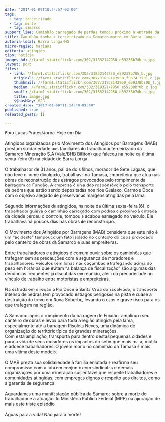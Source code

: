 ```yaml
---
date: "2017-01-09T10:54:57-02:00"
tags:
  - tag: terceirizado
  - tag: morte
  - tag: samarco
support_line: Caminhão carregado de perdas tombou próximo à entrada da cidade atingida pela lama de Fundão e matou trabalhador de 31 anos
title: Caminhão tomba e terceirizado da Samarco morre em Barra Longa
autoria-local: Barra Longa-MG
micro-regiao: mariana
editoria: atingido
tipo: noticia
images_hd: //farm1.staticflickr.com/302/31832142950_e59238b70b_b.jpg
layout: post
files:
  - link: //farm1.staticflickr.com/302/31832142950_e59238b70b_b.jpg
    original: //farm1.staticflickr.com/302/31832142950_f567412731_o.jpg
    thumbnail: //farm1.staticflickr.com/302/31832142950_e59238b70b_t.jpg
    medium: //farm1.staticflickr.com/302/31832142950_e59238b70b_z.jpg
    small: //farm1.staticflickr.com/302/31832142950_e59238b70b_n.jpg
    title: image.jpg
    $$hashKey: 02G
created_date: "2017-01-09T11:14:40-02:00"
published: true
releated_posts: []

---
```

<div>Foto Lucas Prates/Jornal Hoje em Dia&nbsp;<br />
&nbsp;</div>

<div>Atingidos organizados pelo Movimento dos Atingidos por Barragens (MAB) prestam solidariedade aos familiares do trabalhador terceirizado da Samarco Minera&ccedil;&atilde;o S.A (Vale/BHB Billiton) que faleceu na noite da &uacute;ltima sexta-feira (6) na cidade de Barra Longa.&nbsp;</div>

<div>&nbsp;</div>

<div>O trabalhador de 31 anos, pai de dois filhos, morador de Sete Lagoas, que n&atilde;o teve o nome divulgado, trabalhava na Tamasa, empreiteira que atua nas obras de reconstru&ccedil;&atilde;o dos estragos provocados pelo rompimento da barragem de Fund&atilde;o. A empresa &eacute; uma das respons&aacute;veis pelo transporte de pedras que est&atilde;o sendo depositadas nos rios Gualaxo, Carmo e Doce com o objetivo alegado de preservar as margens atingidas pela lama.</div>

<div>&nbsp;</div>

<div>Segundo informa&ccedil;&otilde;es de atingidos, na noite da &uacute;ltima sexta-feira (6), o trabalhador guiava o caminh&atilde;o carregado com pedras e pr&oacute;ximo &agrave; entrada da cidade perdeu o controle, tombou e acabou esmagado no ve&iacute;culo. Ele trabalhava h&aacute; poucos dias nas obras de reconstru&ccedil;&atilde;o.</div>

<div>&nbsp;</div>

<div>O Movimento dos Atingidos por Barragens (MAB) considera que este n&atilde;o &eacute; um &ldquo;acidente&rdquo; tampouco um fato isolado no contexto do caos provocado pelo canteiro de obras da Samarco e suas empreiteiras.&nbsp;</div>

<div>&nbsp;</div>

<div>Entre trabalhadores e atingidos &eacute; comum ouvir sobre os caminh&otilde;es que trafegam sem as precau&ccedil;&otilde;es com a seguran&ccedil;a de moradores e trabalhadores. Ve&iacute;culos sem lonas nas ca&ccedil;ambas e trafegando acima do peso em hor&aacute;rios que evitam &ldquo;a balan&ccedil;a de fiscaliza&ccedil;&atilde;o&rdquo; s&atilde;o algumas das den&uacute;ncias frequentes j&aacute; discutidas em reuni&atilde;o, al&eacute;m da precariedade no v&iacute;nculo de trabalho entre motoristas e empreiteiras.</div>

<div>&nbsp;</div>

<div>Na estrada em dire&ccedil;&atilde;o a Rio Doce e Santa Crua do Escalvado, o transporte intenso de pedras tem provocado estragos perigosos na pista e quase a destrui&ccedil;&atilde;o do trevo em Nova Soberbo, levando o caos e grave risco para os que trafegam na regi&atilde;o.&nbsp;</div>

<div>&nbsp;</div>

<div>A Samarco, ap&oacute;s o rompimento da barragem de Fund&atilde;o, ampliou o seu canteiro de obras e levou para toda a regi&atilde;o atingida pela lama, especialmente at&eacute; a barragem Risoleta Neves, uma din&acirc;mica de organiza&ccedil;&atilde;o do territ&oacute;rio t&iacute;pica de grandes minera&ccedil;&otilde;es.&nbsp;</div>

<div>Com esta amplia&ccedil;&atilde;o, transporta para dentro destas pequenas cidades e para a vida de seus moradores os impactos do setor que mais mata, mutila e adoece trabalhadores. O jovem morto no caminh&atilde;o da Tamasa &eacute; mais uma v&iacute;tima deste modelo.</div>

<div>&nbsp;</div>

<div>O MAB presta sua solidariedade &agrave; fam&iacute;lia enlutada e reafirma seu compromisso com a luta em conjunto com sindicatos e demais organiza&ccedil;&otilde;es por uma minera&ccedil;&atilde;o sustent&aacute;vel que respeite trabalhadores e comunidades atingidas, com empregos dignos e respeito aos direitos, como a garantia de seguran&ccedil;a.</div>

<div>&nbsp;</div>

<div>Aguardamos uma manifesta&ccedil;&atilde;o p&uacute;blica da Samarco sobre a morte do trabalhador e a atua&ccedil;&atilde;o do Minist&eacute;rio P&uacute;blico Federal (MPF) na apura&ccedil;&atilde;o de mais este triste epis&oacute;dio.</div>

<div>&nbsp;</div>

<div>&Aacute;guas para a vida! N&atilde;o para a morte!</div>

